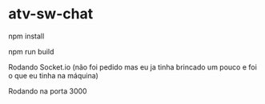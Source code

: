 # atv-sw-chat

npm install

npm run build

Rodando Socket.io (não foi pedido mas eu ja tinha brincado um pouco e foi o que eu tinha na máquina)

Rodando na porta 3000
